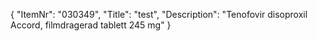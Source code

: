 {
  "ItemNr": "030349",
  "Title": "test",
  "Description": "Tenofovir disoproxil Accord, filmdragerad tablett 245 mg"
}